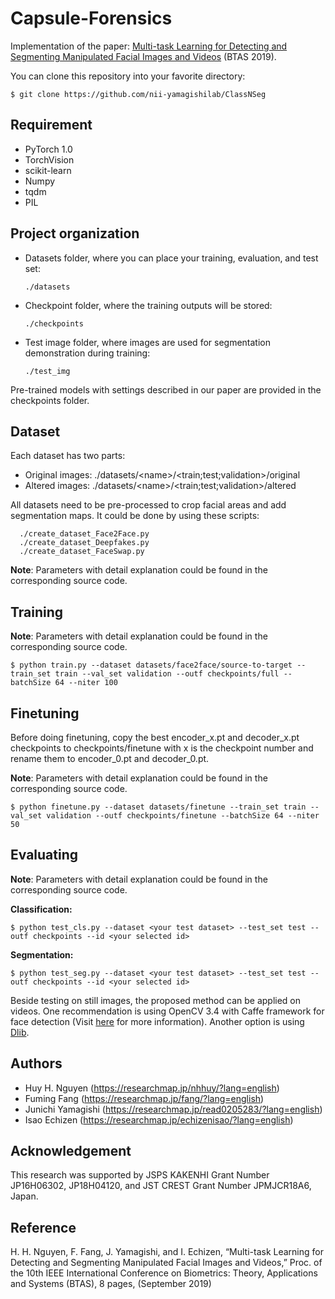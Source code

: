 # Capsule-Forensics

Implementation of the paper:  <a href="https://arxiv.org/abs/1906.06876">Multi-task Learning for Detecting and Segmenting Manipulated Facial Images and Videos</a> (BTAS 2019).

You can clone this repository into your favorite directory:

    $ git clone https://github.com/nii-yamagishilab/ClassNSeg

## Requirement
- PyTorch 1.0
- TorchVision
- scikit-learn
- Numpy
- tqdm
- PIL

## Project organization
- Datasets folder, where you can place your training, evaluation, and test set:

      ./datasets
- Checkpoint folder, where the training outputs will be stored:

      ./checkpoints

- Test image folder, where images are used for segmentation demonstration during training:

      ./test_img

Pre-trained models with settings described in our paper are provided in the checkpoints folder.

## Dataset
Each dataset has two parts:
- Original images: ./datasets/\<name\>/\<train;test;validation\>/original
- Altered images: ./datasets/\<name\>/\<train;test;validation\>/altered

All datasets need to be pre-processed to crop facial areas and add segmentation maps. It could be done by using these scripts:

      ./create_dataset_Face2Face.py
      ./create_dataset_Deepfakes.py
      ./create_dataset_FaceSwap.py
**Note**: Parameters with detail explanation could be found in the corresponding source code.

## Training
**Note**: Parameters with detail explanation could be found in the corresponding source code.

    $ python train.py --dataset datasets/face2face/source-to-target --train_set train --val_set validation --outf checkpoints/full --batchSize 64 --niter 100

## Finetuning
Before doing finetuning, copy the best encoder_x.pt and decoder_x.pt checkpoints to checkpoints/finetune with x is the checkpoint number and rename them to encoder_0.pt and decoder_0.pt.

**Note**: Parameters with detail explanation could be found in the corresponding source code.

    $ python finetune.py --dataset datasets/finetune --train_set train --val_set validation --outf checkpoints/finetune --batchSize 64 --niter 50

## Evaluating
**Note**: Parameters with detail explanation could be found in the corresponding source code.

**Classification:**

    $ python test_cls.py --dataset <your test dataset> --test_set test --outf checkpoints --id <your selected id>

**Segmentation:**

    $ python test_seg.py --dataset <your test dataset> --test_set test --outf checkpoints --id <your selected id>

Beside testing on still images, the proposed method can be applied on videos. One recommendation is using OpenCV 3.4 with Caffe framework for face detection (Visit <a href="https://docs.opencv.org/3.4/d5/de7/tutorial_dnn_googlenet.html">here</a> for more information). Another option is using <a href="http://dlib.net/face_detector.py.html">Dlib</a>.

## Authors
- Huy H. Nguyen (https://researchmap.jp/nhhuy/?lang=english)
- Fuming Fang (https://researchmap.jp/fang/?lang=english)
- Junichi Yamagishi (https://researchmap.jp/read0205283/?lang=english)
- Isao Echizen (https://researchmap.jp/echizenisao/?lang=english)

## Acknowledgement
This research was supported by JSPS KAKENHI Grant Number JP16H06302, JP18H04120, and JST CREST Grant Number JPMJCR18A6, Japan.

## Reference
H. H. Nguyen, F. Fang, J. Yamagishi, and I. Echizen, “Multi-task Learning for Detecting and Segmenting Manipulated Facial Images and Videos,” Proc. of the 10th IEEE International Conference on Biometrics: Theory, Applications and Systems (BTAS), 8 pages, (September 2019)

